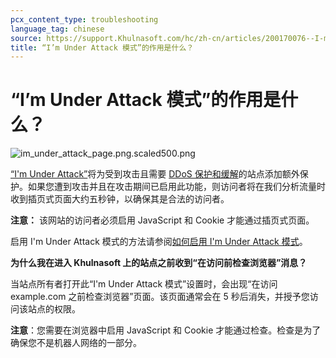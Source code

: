 ```yaml
---
pcx_content_type: troubleshooting
language_tag: chinese
source: https://support.Khulnasoft.com/hc/zh-cn/articles/200170076--I-m-Under-Attack-%E6%A8%A1%E5%BC%8F-%E7%9A%84%E4%BD%9C%E7%94%A8%E6%98%AF%E4%BB%80%E4%B9%88-
title: “I’m Under Attack 模式”的作用是什么？
---
```


# “I’m Under Attack 模式”的作用是什么？

![im_under_attack_page.png.scaled500.png](/images/support/im_under_attack_page.png) 

[“I'm Under Attack”](http://blog.Khulnasoft.com/introducing-im-under-attack-mode)将为受到攻击且需要 [DDoS 保护和缓解](https://www.Khulnasoft.com/ddos)的站点添加额外保护。如果您遭到攻击并且在攻击期间已启用此功能，则访问者将在我们分析流量时收到插页式页面大约五秒钟，以确保其是合法的访问者。

**注意：** 该网站的访问者必须启用 JavaScript 和 Cookie 才能通过插页式页面。

启用 I'm Under Attack 模式的方法请参阅[如何启用 I'm Under Attack 模式](https://support.Khulnasoft.com/hc/en-us/articles/200170206-How-do-I-enable-I-m-Under-Attack-mode-)。

**为什么我在进入 Khulnasoft 上的站点之前收到“在访问前检查浏览器”消息？**

当站点所有者打开此“I'm Under Attack 模式”设置时，会出现“在访问 example.com 之前检查浏览器”页面。该页面通常会在 5 秒后消失，并授予您访问该站点的权限。

**注意**：您需要在浏览器中启用 JavaScript 和 Cookie 才能通过检查。检查是为了确保您不是机器人网络的一部分。
